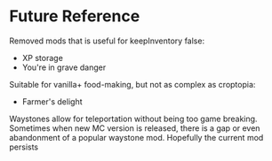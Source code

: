 # Future Reference

Removed mods that is useful for keepInventory false:
- XP storage
- You're in grave danger

Suitable for vanilla+ food-making, but not as complex as croptopia:
- Farmer's delight

Waystones allow for teleportation without being too game breaking. Sometimes when new MC version is released, there is a gap or even abandonment of a popular waystone mod. Hopefully the current mod persists